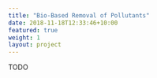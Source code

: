 ```yaml
---
title: "Bio-Based Removal of Pollutants"
date: 2018-11-18T12:33:46+10:00
featured: true
weight: 1
layout: project
---
```


TODO